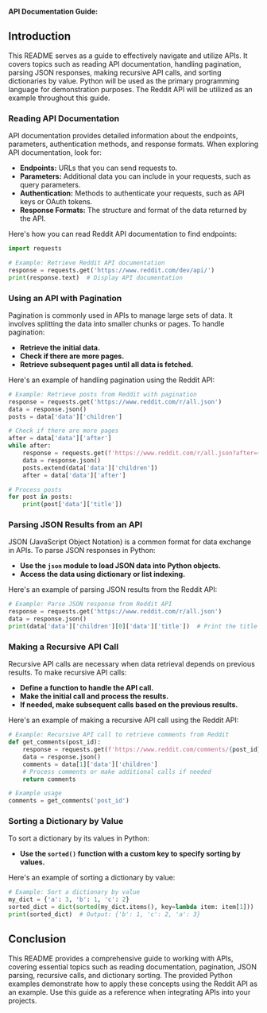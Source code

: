 **API Documentation Guide:**

## Introduction
This README serves as a guide to effectively navigate and utilize APIs. It covers topics such as reading API documentation, handling pagination, parsing JSON responses, making recursive API calls, and sorting dictionaries by value. Python will be used as the primary programming language for demonstration purposes. The Reddit API will be utilized as an example throughout this guide.

### Reading API Documentation
API documentation provides detailed information about the endpoints, parameters, authentication methods, and response formats. When exploring API documentation, look for:

- **Endpoints:** URLs that you can send requests to.
- **Parameters:** Additional data you can include in your requests, such as query parameters.
- **Authentication:** Methods to authenticate your requests, such as API keys or OAuth tokens.
- **Response Formats:** The structure and format of the data returned by the API.

Here's how you can read Reddit API documentation to find endpoints:

```python
import requests

# Example: Retrieve Reddit API documentation
response = requests.get('https://www.reddit.com/dev/api/')
print(response.text)  # Display API documentation
```

### Using an API with Pagination
Pagination is commonly used in APIs to manage large sets of data. It involves splitting the data into smaller chunks or pages. To handle pagination:

- **Retrieve the initial data.**
- **Check if there are more pages.**
- **Retrieve subsequent pages until all data is fetched.**

Here's an example of handling pagination using the Reddit API:

```python
# Example: Retrieve posts from Reddit with pagination
response = requests.get('https://www.reddit.com/r/all.json')
data = response.json()
posts = data['data']['children']

# Check if there are more pages
after = data['data']['after']
while after:
    response = requests.get(f'https://www.reddit.com/r/all.json?after={after}')
    data = response.json()
    posts.extend(data['data']['children'])
    after = data['data']['after']

# Process posts
for post in posts:
    print(post['data']['title'])
```

### Parsing JSON Results from an API
JSON (JavaScript Object Notation) is a common format for data exchange in APIs. To parse JSON responses in Python:

- **Use the `json` module to load JSON data into Python objects.**
- **Access the data using dictionary or list indexing.**

Here's an example of parsing JSON results from the Reddit API:

```python
# Example: Parse JSON response from Reddit API
response = requests.get('https://www.reddit.com/r/all.json')
data = response.json()
print(data['data']['children'][0]['data']['title'])  # Print the title of the first post
```

### Making a Recursive API Call
Recursive API calls are necessary when data retrieval depends on previous results. To make recursive API calls:

- **Define a function to handle the API call.**
- **Make the initial call and process the results.**
- **If needed, make subsequent calls based on the previous results.**

Here's an example of making a recursive API call using the Reddit API:

```python
# Example: Recursive API call to retrieve comments from Reddit
def get_comments(post_id):
    response = requests.get(f'https://www.reddit.com/comments/{post_id}.json')
    data = response.json()
    comments = data[1]['data']['children']
    # Process comments or make additional calls if needed
    return comments

# Example usage
comments = get_comments('post_id')
```

### Sorting a Dictionary by Value
To sort a dictionary by its values in Python:

- **Use the `sorted()` function with a custom key to specify sorting by values.**

Here's an example of sorting a dictionary by value:

```python
# Example: Sort a dictionary by value
my_dict = {'a': 3, 'b': 1, 'c': 2}
sorted_dict = dict(sorted(my_dict.items(), key=lambda item: item[1]))
print(sorted_dict)  # Output: {'b': 1, 'c': 2, 'a': 3}
```

## Conclusion
This README provides a comprehensive guide to working with APIs, covering essential topics such as reading documentation, pagination, JSON parsing, recursive calls, and dictionary sorting. The provided Python examples demonstrate how to apply these concepts using the Reddit API as an example. Use this guide as a reference when integrating APIs into your projects.